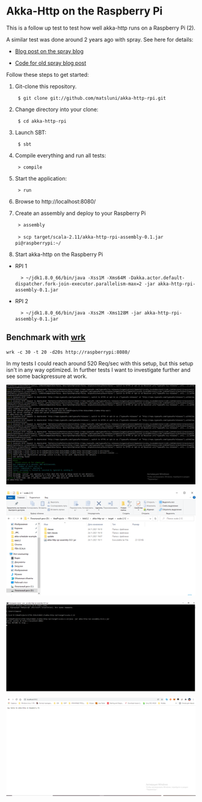 # Akka-Http on the Raspberry Pi

This is a follow up test to test how well akka-http runs on a Raspberry Pi (2).

A similar test was done around 2 years ago with spray. See here for details:

* [Blog post on the spray blog](<http://spray.io/blog/2013-07-23-spray-on-the-raspberry-pi/>)

* [Code for old spray blog post](https://github.com/matsluni/spray-template)

Follow these steps to get started:

1. Git-clone this repository.

        $ git clone git://github.com/matsluni/akka-http-rpi.git

2. Change directory into your clone:

        $ cd akka-http-rpi

3. Launch SBT:

        $ sbt

4. Compile everything and run all tests:

        > compile

5. Start the application:

        > run

6. Browse to http://localhost:8080/

7. Create an assembly and deploy to your Raspberry Pi

        > assembly
        
        > scp target/scala-2.11/akka-http-rpi-assembly-0.1.jar pi@raspberrypi:~/
        
8. Start akka-http on the Raspberry Pi

- RPI 1
        
        > ~/jdk1.8.0_66/bin/java -Xss1M -Xms64M -Dakka.actor.default-dispatcher.fork-join-executor.parallelism-max=2 -jar akka-http-rpi-assembly-0.1.jar
    
- RPI 2
   
        > ~/jdk1.8.0_66/bin/java -Xss2M -Xms128M -jar akka-http-rpi-assembly-0.1.jar
        
## Benchmark with [wrk](https://github.com/wg/wrk)
        
    wrk -c 30 -t 20 -d20s http://raspberrypi:8080/
        
In my tests I could reach around 520 Req/sec with this setup, but this setup isn't in any way optimized.
In further tests I want to investigate further and see some backpressure at work.


![assembly](1.png)

![cd target\scala-2.12 akka-http-rpi-assembly-0.0.1.jar](2.png)

![java -jar akka-http-rpi-assembly-0.0.1.jar](3.png)

![http://localhost:8082](4.png)
